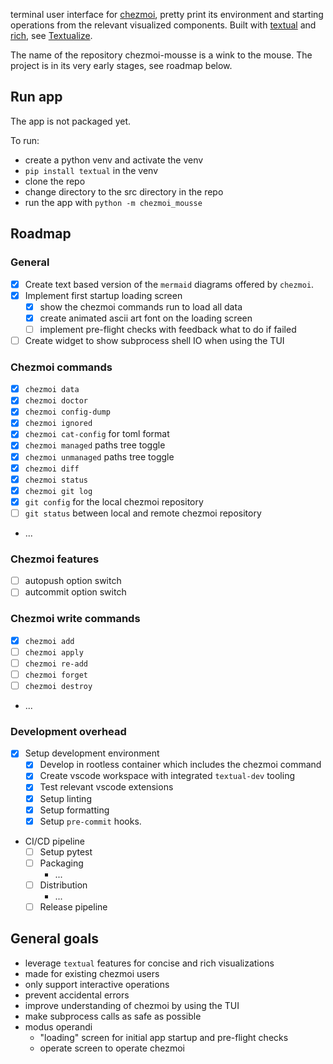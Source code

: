 terminal user interface for [chezmoi](https://github.com/twpayne/chezmoi), pretty print its environment and starting operations from the relevant visualized components. Built with [textual](https://github.com/Textualize/textual) and [rich](https://github.com/Textualize/rich), see [Textualize](https://www.textualize.io/).

The name of the repository chezmoi-mousse is a wink to the mouse.
The project is in its very early stages, see roadmap below.

## Run app

The app is not packaged yet.

To run:
- create a python venv and activate the venv
- `pip install textual` in the venv
- clone the repo
- change directory to the src directory in the repo
- run the app with `python -m chezmoi_mousse`

## Roadmap

### General
- [x] Create text based version of the `mermaid` diagrams offered by `chezmoi`.
- [x] Implement first startup loading screen
  - [x] show the chezmoi commands run to load all data
  - [x] create animated ascii art font on the loading screen
  - [ ] implement pre-flight checks with feedback what to do if failed
- [ ] Create widget to show subprocess shell IO when using the TUI

### Chezmoi commands

- [x] `chezmoi data`
- [x] `chezmoi doctor`
- [x] `chezmoi config-dump`
- [x] `chezmoi ignored`
- [x] `chezmoi cat-config` for toml format
- [x] `chezmoi managed` paths tree toggle
- [x] `chezmoi unmanaged` paths tree toggle
- [x] `chezmoi diff`
- [x] `chezmoi status`
- [x] `chezmoi git log`
- [x] `git config` for the local chezmoi repository
- [ ] `git status` between local and remote chezmoi repository
- ...

### Chezmoi features

  - [ ] autopush option switch
  - [ ] autcommit option switch

### Chezmoi write commands

  - [x] `chezmoi add`
  - [ ] `chezmoi apply`
  - [ ] `chezmoi re-add`
  - [ ] `chezmoi forget`
  - [ ] `chezmoi destroy`
  - ...

### Development overhead

- [x] Setup development environment
  - [x] Develop in rootless container which includes the chezmoi command
  - [x] Create vscode workspace with integrated `textual-dev` tooling
  - [x] Test relevant vscode extensions
  - [x] Setup linting
  - [x] Setup formatting
  - [x] Setup `pre-commit` hooks.

- CI/CD pipeline
  - [ ] Setup pytest
  - [ ] Packaging
    - ...
  - [ ] Distribution
    - ...
  - [ ] Release pipeline

## General goals

- leverage `textual` features for concise and rich visualizations
- made for existing chezmoi users
- only support interactive operations
- prevent accidental errors
- improve understanding of chezmoi by using the TUI
- make subprocess calls as safe as possible
- modus operandi
  - "loading" screen for initial app startup and pre-flight checks
  - operate screen to operate chezmoi
